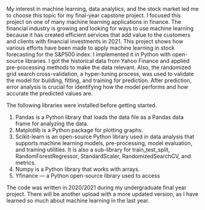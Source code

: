 My interest in machine learning, data analytics, and the stock market led me to choose this topic for my final-year capstone project. I focused this project on one of many machine learning applications in finance. The financial industry is growing and looking for ways to use machine learning because it has created efficient services that add value to the customers and clients with financial investments in 2021. 
This project shows how various efforts have been made to apply machine learning in stock forecasting for the S&P500 index. I implemented it in Python with open-source libraries. I got the historical data from Yahoo Finance and applied pre-processing methods to make the data relevant. Also, the randomized grid search cross-validation, a hyper-tuning process, was used to validate the model for building, fitting, and training for prediction. After prediction, error analysis is crucial for identifying how the model performs and how accurate the predicted values are.


The following libraries were installed before getting started.
1.	Pandas is a Python library that loads the data file as a Pandas data frame for analyzing the data.
2.	Matplotlib is a Python package for plotting graphs.
3.	Scikit-learn is an open-source Python library used in data analysis that supports machine learning models, pre-processing, model evaluation, and training utilities. It is also a sub-library for train_test_split, RandomForestRegressor, StandardScaler, RandomizedSearchCV, and metrics.
4.	Numpy is a Python library that works with arrays.
5.	Yfinance — a Python open-source library used to access

   

The code was written in 2020/2021 during my undergraduate final year project. There will be another upload with a more updated version, as I have learned so much about machine learning in the last year. 
